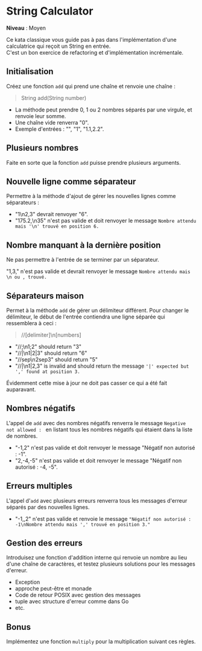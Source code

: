 # String Calculator

**Niveau** : Moyen 

Ce kata classique vous guide pas à pas dans l'implémentation d'une calculatrice qui reçoit un String en entrée.  
C'est un bon exercice de refactoring et d'implémentation incrémentale.

## Initialisation

Créez une fonction `add` qui prend une chaîne et renvoie une chaîne :

> String add(String number)

 - La méthode peut prendre 0, 1 ou 2 nombres séparés par une virgule, et renvoie leur somme.
 - Une chaîne vide renverra "0".
 - Exemple d'entrées : "", "1", "1.1,2.2". 

## Plusieurs nombres

Faite en sorte que la fonction `add` puisse prendre plusieurs arguments.

## Nouvelle ligne comme séparateur

Permettre à la méthode d'ajout de gérer les nouvelles lignes comme séparateurs :

 - "1\n2,3" devrait renvoyer "6".
 - "175.2,\n35" n'est pas valide et doit renvoyer le message `Nombre attendu mais '\n' trouvé en position 6.`

## Nombre manquant à la dernière position

Ne pas permettre à l'entrée de se terminer par un séparateur.

"1,3," n'est pas valide et devrait renvoyer le message `Nombre attendu mais \n ou , trouvé.`

## Séparateurs maison

Permet à la méthode `add` de gérer un délimiteur différent. Pour changer le délimiteur, le début de l'entrée contiendra une ligne séparée qui ressemblera à ceci :

> //[delimiter]\n[numbers]

 - "//;\n1;2" should return "3"
 - "//|\n1|2|3" should return "6"
 - "//sep\n2sep3" should return "5"
 - "//|\n1|2,3" is invalid and should return the message `'|' expected but ',' found at position 3.`

Évidemment cette mise à jour ne doit pas casser ce qui a été fait auparavant.

## Nombres négatifs

L'appel de `add` avec des nombres négatifs renverra le message `Negative not allowed : ` en listant tous les nombres négatifs qui étaient dans la liste de nombres.

 - "-1,2" n'est pas valide et doit renvoyer le message "Négatif non autorisé : -1".
 - "2,-4,-5" n'est pas valide et doit renvoyer le message "Négatif non autorisé : -4, -5".

## Erreurs multiples

L'appel d'`add` avec plusieurs erreurs renverra tous les messages d'erreur séparés par des nouvelles lignes.

 - "-1,,2" n'est pas valide et renvoie le message `"Négatif non autorisé : -1\nNombre attendu mais ',' trouvé en position 3."`

## Gestion des erreurs

Introduisez une fonction d'addition interne qui renvoie un nombre au lieu d'une chaîne de caractères, et testez plusieurs solutions pour les messages d'erreur.

 - Exception
 - approche peut-être et monade
 - Code de retour POSIX avec gestion des messages
 - tuple avec structure d'erreur comme dans Go
 - etc.

## Bonus

Implémentez une fonction `multiply` pour la multiplication suivant ces règles.